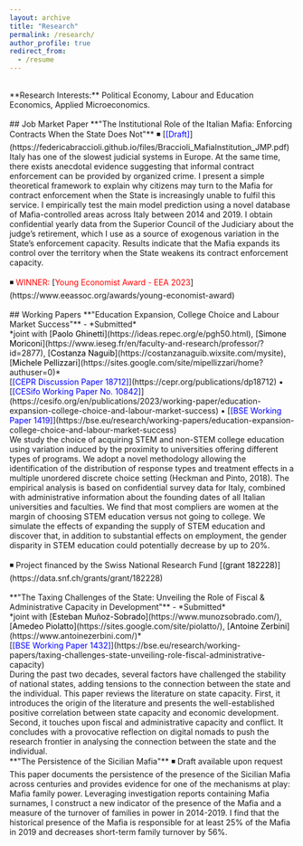 ```yaml
---
layout: archive
title: "Research"
permalink: /research/
author_profile: true
redirect_from:
  - /resume
---
```

<br />
**Research Interests:** Political Economy, Labour and Education Economics, Applied Microeconomics. <br />
<br />
## Job Market Paper
**"The Institutional Role of the Italian Mafia: Enforcing Contracts When the State Does Not"** ◾ [<span style="color:blue">[Draft]</span>](https://federicabraccioli.github.io/files/Braccioli_MafiaInstitution_JMP.pdf) <br />
Italy has one of the slowest judicial systems in Europe. At the same time, there exists anecdotal evidence suggesting that informal contract enforcement can be provided by organized crime. I present a simple theoretical framework to explain why citizens may turn to the Mafia for contract enforcement when the State is increasingly unable to fulfil this service. I empirically test the main model prediction using a novel database of Mafia-controlled areas across Italy between 2014 and 2019. I obtain confidential yearly data from the Superior Council of the Judiciary about the judge’s retirement, which I use as a source of exogenous variation in the State’s enforcement capacity. Results indicate that the Mafia expands its control over the territory when the State weakens its contract enforcement capacity. <br />
<br />
◾ <span style="color:red;">WINNER:</span> [<span style="color:red">Young Economist Award - EEA 2023</span>](https://www.eeassoc.org/awards/young-economist-award) <br />
<br />
## Working Papers 
**"Education Expansion, College Choice and Labour Market Success"** - *Submitted* <br />
*joint with [<span style="color:black">Paolo Ghinetti</span>](https://ideas.repec.org/e/pgh50.html), [<span style="color:black">Simone Moriconi</span>](https://www.ieseg.fr/en/faculty-and-research/professor/?id=2877), [<span style="color:black">Costanza Naguib</span>](https://costanzanaguib.wixsite.com/mysite), [<span style="color:black">Michele Pellizzari</span>](https://sites.google.com/site/mipellizzari/home?authuser=0)* <br />
[<span style="color:blue">[CEPR Discussion Paper 18712]</span>](https://cepr.org/publications/dp18712) ▪ [<span style="color:blue">[CESifo Working Paper No. 10842]</span>](https://cesifo.org/en/publications/2023/working-paper/education-expansion-college-choice-and-labour-market-success) ▪ [<span style="color:blue">[BSE Working Paper 1419]</span>](https://bse.eu/research/working-papers/education-expansion-college-choice-and-labour-market-success) <br />
We study the choice of acquiring STEM and non-STEM college education using variation induced by the proximity to universities offering different types of programs. We adopt a novel methodology allowing the identification of the distribution of response types and treatment effects in a multiple unordered discrete choice setting (Heckman and Pinto, 2018). The empirical analysis is based on confidential survey data for Italy, combined with
administrative information about the founding dates of all Italian universities and faculties. We find that most compliers are women at the margin of choosing STEM education versus not going to college. We simulate the effects of expanding the supply of STEM education and discover that, in addition to substantial effects on employment, the gender disparity in STEM education could potentially decrease by up to 20%. <br />
<br />
◾ Project financed by the Swiss National Research Fund [<span style="color:black;">(grant 182228)</span>](https://data.snf.ch/grants/grant/182228) <br />
<br />
**"The Taxing Challenges of the State: Unveiling the Role of Fiscal & Administrative Capacity in Development"** - *Submitted* <br />
*joint with [<span style="color:black">Esteban Muñoz-Sobrado</span>](https://www.munozsobrado.com/), [<span style="color:black">Amedeo Piolatto</span>](https://sites.google.com/site/piolatto/), [<span style="color:black">Antoine Zerbini</span>](https://www.antoinezerbini.com/)* <br />
[<span style="color:blue">[BSE Working Paper 1432]</span>](https://bse.eu/research/working-papers/taxing-challenges-state-unveiling-role-fiscal-administrative-capacity) <br />
During the past two decades, several factors have challenged the stability of national states, adding tensions to the connection between the state and the individual. This paper reviews the literature on state capacity. First, it introduces the origin of the literature and presents the well-established positive correlation between state capacity and economic development. Second, it touches upon fiscal and administrative capacity and conflict. It concludes with a provocative reflection on digital nomads to push the research frontier in analysing the connection between the state and the individual.
<br />
**"The Persistence of the Sicilian Mafia"** ◾ Draft available upon request <br />
This paper documents the persistence of the presence of the Sicilian Mafia across centuries and provides evidence for one of the mechanisms at play: Mafia family power. Leveraging investigation reports containing Mafia surnames, I construct a new indicator of the presence of the Mafia and a measure of the turnover of families in power in 2014-2019. I find that the historical presence of the Mafia is responsible for at least 25% of the Mafia in 2019 and decreases short-term family turnover by 56%. <br />
<br />



